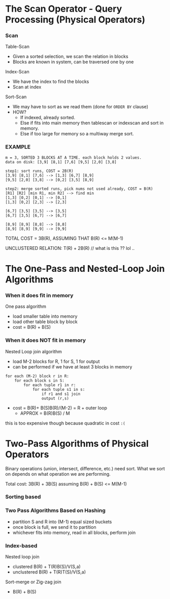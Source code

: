 # The Scan Operator - Query Processing (Physical Operators)

### Scan
Table-Scan
- Given a sorted selection, we scan the relation in blocks 
- Blocks are known in system, can be traversed one by one

Index-Scan
- We have the index to find the blocks 
- Scan at index 

Sort-Scan
- We may have to sort as we read them (done for `ORDER BY` clause)
- HOW? 
	- If indexed, already sorted. 
	- Else if fits into main memory then tablescan or indexscan and sort in memory. 
	- Else if too large for memory so a multiway merge sort.

### EXAMPLE
```
m = 3, SORTED 3 BLOCKS AT A TIME. each block holds 2 values. 
data on disk: [3,9] [8,1] [7,6] [9,5] [2,0] [3,8]

step1: sort runs, COST = 2B(R)
[3,9] [8,1] [7,6] --> [1,3] [6,7] [8,9]
[9,5] [2,0] [3,8] --> [0,2] [3,5] [8,9]

step2: merge sorted runs, pick nums not used already, COST = B(R)
[R1] [R2] [min R1, min R2] --> find min 
[1,3] [0,2] [0,1] --> [0,1]
[1,3] [0,2] [2,3] --> [2,3]

[6,7] [3,5] [3,5] --> [3,5]
[6,7] [3,5] [6,7] --> [6,7]

[8,9] [8,9] [8,8] --> [8,8]
[8,9] [8,9] [9,9] --> [9,9]
```

TOTAL COST = 3B(R), ASSUMING THAT B(R) <= M(M-1)

UNCLUSTERED RELATION: T(R) + 2B(R) // what is this ?? lol .. 

# The One-Pass and Nested-Loop Join Algorithms

### When it does fit in memory
One pass algorithm
- load smaller table into memory
- load other table block by block
- cost = B(R) + B(S)

### When it does NOT fit in memory
Nested Loop join algorithm
- load M-2 blocks for R, 1 for S, 1 for output
- can be performed if we have at least 3 blocks in memory

```
for each (M-2) block r in R:
	for each block s in S:
		for each tuple r1 in r:
			for each tuple s1 in s:
				if r1 and s1 join
				output (r,s)
```

- cost = B(R)+ B(S)B(R)/(M-2) = R + outer loop
	- APPROX = B(R)B(S) / M

this is too expensive though because quadratic in cost `:(`

# Two-Pass Algorithms of Physical Operators
Binary operations (union, intersect, difference, etc.) need sort. What we sort on depends on what operation we are performing. 

Total cost: 3B(R) + 3B(S) assuming B(R) + B(S) <= M(M-1)


### Sorting based

### Two Pass Algorithms Based on Hashing
- partition S and R into (M-1) equal sized buckets 
- once block is full, we send it to partition 
- whichever fits into memory, read in all blocks, perform join

### Index-based
Nested loop join
- clustered B(R) + T(R)B(S)/V(S,a)
- unclustered B(R) + T(R)T(S)/V(S,a)

Sort-merge or Zig-zag join 
- B(R) + B(S)
